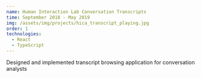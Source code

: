 ```yaml
---
name: Human Interaction Lab Conversation Transcripts
time: September 2018 - May 2019
img: /assets/img/projects/hica_transcript_playing.jpg
order: 1
technologies:
  - React
  - TypeScript
---
```

Designed and implemented transcript browsing application for conversation analysts
